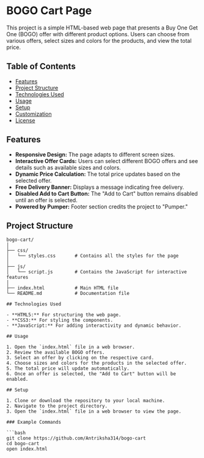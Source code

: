 # BOGO Cart Page

This project is a simple HTML-based web page that presents a Buy One Get One (BOGO) offer with different product options. Users can choose from various offers, select sizes and colors for the products, and view the total price.

## Table of Contents

- [Features](#features)
- [Project Structure](#project-structure)
- [Technologies Used](#technologies-used)
- [Usage](#usage)
- [Setup](#setup)
- [Customization](#customization)
- [License](#license)

## Features

- **Responsive Design:** The page adapts to different screen sizes.
- **Interactive Offer Cards:** Users can select different BOGO offers and see details such as available sizes and colors.
- **Dynamic Price Calculation:** The total price updates based on the selected offer.
- **Free Delivery Banner:** Displays a message indicating free delivery.
- **Disabled Add to Cart Button:** The "Add to Cart" button remains disabled until an offer is selected.
- **Powered by Pumper:** Footer section credits the project to "Pumper."

## Project Structure
```plaintext
bogo-cart/
│
├── css/
│   └── styles.css       # Contains all the styles for the page
│
├── js/
│   └── script.js        # Contains the JavaScript for interactive features
│
├── index.html           # Main HTML file
└── README.md            # Documentation file

## Technologies Used

- **HTML5:** For structuring the web page.
- **CSS3:** For styling the components.
- **JavaScript:** For adding interactivity and dynamic behavior.

## Usage

1. Open the `index.html` file in a web browser.
2. Review the available BOGO offers.
3. Select an offer by clicking on the respective card.
4. Choose sizes and colors for the products in the selected offer.
5. The total price will update automatically.
6. Once an offer is selected, the "Add to Cart" button will be enabled.

## Setup

1. Clone or download the repository to your local machine.
2. Navigate to the project directory.
3. Open the `index.html` file in a web browser to view the page.

### Example Commands

```bash
git clone https://github.com/Antriksha314/bogo-cart
cd bogo-cart
open index.html
